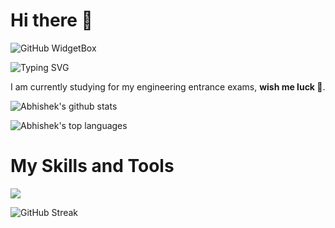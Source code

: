 # Hi there 👋
![GitHub WidgetBox](https://github-widgetbox.vercel.app/api/profile?username=Abhishek10351&data=followers,repositories,stars,commits)

![Typing SVG](https://readme-typing-svg.herokuapp.com/?multiline=true&width=600&height=60&lines=I+am+Abhishek,+a+self+learning+programmer.;I+like+tech,and+any+kind+of+programming+related+stuff++++++++++++++++++.)


I am currently studying for my engineering entrance exams, **wish me luck 🤞**.

![Abhishek's github stats](https://github-readme-stats.vercel.app/api?username=Abhishek10351&theme=blue-green&count_private=true)

![Abhishek's top languages](https://github-readme-stats.vercel.app/api/top-langs/?username=Abhishek10351&theme=blue-green)

# My Skills and Tools
<img src="https://skillicons.dev/icons?i=py,md,cpp,git,github,vscode,docker,powershell,mysql,sqlite,mongodb,postgresql,stackoverflow,svg,figma,heroku,regex">

![GitHub Streak](http://github-readme-streak-stats.herokuapp.com?user=Abhishek10351&theme=vue-dark&hide_border=false&date_format=j%20M%5B%20Y%5D&fire=DD2727)
